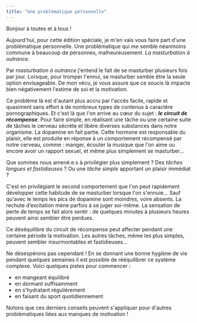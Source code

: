 ```yaml
---
title: "Une problématique personnelle"
---
```


Bonjour à toutes et à tous !

Aujourd'hui, pour cette édition spéciale, je m'en vais vous faire part d'une problématique personnelle. Une problématique qui me semble néanmoins commune à beaucoup de personnes, malheureusement. _La masturbation à outrance._

Par _masturbation à outrance_ j'entend le fait de se masturber plusieurs fois par jour. Lorsque, pour tromper l'ennui, se masturber semble être la seule option envisageable. De mon vécu, je vous assure que ce soucis là impacte bien négativement l'estime de soi et la motivation.

Ce problème là est d'autant plus accru par l'accès facile, rapide et quasiment sans effort à de nombreux types de contenus à caractère pornographiques. Et c'est là que l'on arrive au cœur du sujet : **_le circuit de récompense_**. Pour faire simple, en réalisant une tâche ou une certaine suite de tâches le cerveau sécrète et libère diverses substances dans notre organisme. La dopamine en fait partie. Cette hormone est responsable du plaisir, elle est produite en réponse à un comportement récompensé par notre cerveau, comme : manger, écouter la musique que l'on aime ou encore avoir un rapport sexuel, et même plus simplement se masturber...

Que sommes nous amené.e.s à privilégier plus simplement ? Des _tâches longues et fastidieuses_ ? Ou une _tâche simple_ apportant un plaisir immédiat ?

C'est en privilégiant le second comportement que l'on peut rapidement développer cette habitude de se masturber lorsque l'on s'ennuie... Sauf qu'avec le temps les pics de dopamine sont moindres, voire absents. La rechute d’excitation mène parfois à se juger soi-même. La sensation de perte de temps se fait alors sentir : de quelques minutes à plusieurs heures peuvent ainsi sembler être perdues.

Ce déséquilibre du circuit de récompense peut affecter pendant une certaine période la motivation. Les autres tâches, même les plus simples, peuvent sembler insurmontables et fastidieuses...

Ne désespérons pas cependant ! En se donnant une bonne hygiène de vie pendant quelques semaines il est possible de rééquilibrer ce système complexe. Voici quelques pistes pour commencer :

- en mangeant équilibré
- en dormant suffisamment
- en s'hydratant régulièrement
- en faisant du sport quotidiennement

Notons que ces derniers conseils peuvent s'appliquer pour d'autres problématiques liées aux manques de motivation !